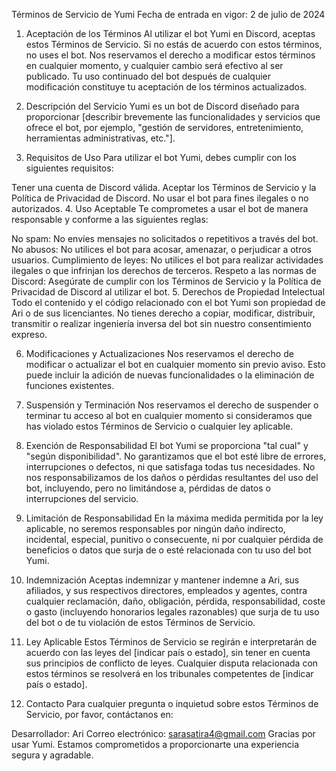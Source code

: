Términos de Servicio de Yumi
Fecha de entrada en vigor: 2 de julio de 2024

1. Aceptación de los Términos
Al utilizar el bot Yumi en Discord, aceptas estos Términos de Servicio. Si no estás de acuerdo con estos términos, no uses el bot. Nos reservamos el derecho a modificar estos términos en cualquier momento, y cualquier cambio será efectivo al ser publicado. Tu uso continuado del bot después de cualquier modificación constituye tu aceptación de los términos actualizados.

2. Descripción del Servicio
Yumi es un bot de Discord diseñado para proporcionar [describir brevemente las funcionalidades y servicios que ofrece el bot, por ejemplo, "gestión de servidores, entretenimiento, herramientas administrativas, etc."].

3. Requisitos de Uso
Para utilizar el bot Yumi, debes cumplir con los siguientes requisitos:

Tener una cuenta de Discord válida.
Aceptar los Términos de Servicio y la Política de Privacidad de Discord.
No usar el bot para fines ilegales o no autorizados.
4. Uso Aceptable
Te comprometes a usar el bot de manera responsable y conforme a las siguientes reglas:

No spam: No envíes mensajes no solicitados o repetitivos a través del bot.
No abusos: No utilices el bot para acosar, amenazar, o perjudicar a otros usuarios.
Cumplimiento de leyes: No utilices el bot para realizar actividades ilegales o que infrinjan los derechos de terceros.
Respeto a las normas de Discord: Asegúrate de cumplir con los Términos de Servicio y la Política de Privacidad de Discord al utilizar el bot.
5. Derechos de Propiedad Intelectual
Todo el contenido y el código relacionado con el bot Yumi son propiedad de Ari o de sus licenciantes. No tienes derecho a copiar, modificar, distribuir, transmitir o realizar ingeniería inversa del bot sin nuestro consentimiento expreso.

6. Modificaciones y Actualizaciones
Nos reservamos el derecho de modificar o actualizar el bot en cualquier momento sin previo aviso. Esto puede incluir la adición de nuevas funcionalidades o la eliminación de funciones existentes.

7. Suspensión y Terminación
Nos reservamos el derecho de suspender o terminar tu acceso al bot en cualquier momento si consideramos que has violado estos Términos de Servicio o cualquier ley aplicable.

8. Exención de Responsabilidad
El bot Yumi se proporciona "tal cual" y "según disponibilidad". No garantizamos que el bot esté libre de errores, interrupciones o defectos, ni que satisfaga todas tus necesidades. No nos responsabilizamos de los daños o pérdidas resultantes del uso del bot, incluyendo, pero no limitándose a, pérdidas de datos o interrupciones del servicio.

9. Limitación de Responsabilidad
En la máxima medida permitida por la ley aplicable, no seremos responsables por ningún daño indirecto, incidental, especial, punitivo o consecuente, ni por cualquier pérdida de beneficios o datos que surja de o esté relacionada con tu uso del bot Yumi.

10. Indemnización
Aceptas indemnizar y mantener indemne a Ari, sus afiliados, y sus respectivos directores, empleados y agentes, contra cualquier reclamación, daño, obligación, pérdida, responsabilidad, coste o gasto (incluyendo honorarios legales razonables) que surja de tu uso del bot o de tu violación de estos Términos de Servicio.

11. Ley Aplicable
Estos Términos de Servicio se regirán e interpretarán de acuerdo con las leyes del [indicar país o estado], sin tener en cuenta sus principios de conflicto de leyes. Cualquier disputa relacionada con estos términos se resolverá en los tribunales competentes de [indicar país o estado].

12. Contacto
Para cualquier pregunta o inquietud sobre estos Términos de Servicio, por favor, contáctanos en:

Desarrollador: Ari
Correo electrónico: sarasatira4@gmail.com
Gracias por usar Yumi. Estamos comprometidos a proporcionarte una experiencia segura y agradable.
